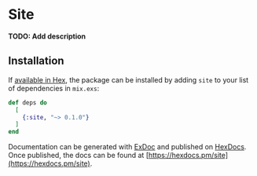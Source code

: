 # Site

**TODO: Add description**

## Installation

If [available in Hex](https://hex.pm/docs/publish), the package can be installed
by adding `site` to your list of dependencies in `mix.exs`:

```elixir
def deps do
  [
    {:site, "~> 0.1.0"}
  ]
end
```

Documentation can be generated with [ExDoc](https://github.com/elixir-lang/ex_doc)
and published on [HexDocs](https://hexdocs.pm). Once published, the docs can
be found at [https://hexdocs.pm/site](https://hexdocs.pm/site).

